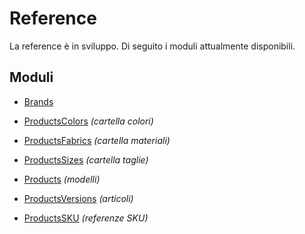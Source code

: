 # Reference

La reference è in sviluppo.
Di seguito i moduli attualmente disponibili.

## Moduli
- [Brands](./modules/brands/index.md)
- [ProductsColors](./modules/productsColors/index.md) *(cartella colori)*
- [ProductsFabrics](./modules/productsFabrics/index.md) *(cartella materiali)*
- [ProductsSizes](./modules/productsSizes/index.md) *(cartella taglie)*

- [Products](./modules/products/index.md) *(modelli)*
- [ProductsVersions](./modules/productsVersions/index.md) *(articoli)*
- [ProductsSKU](./modules/productsSKU/index.md) *(referenze SKU)*
